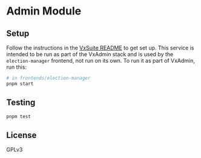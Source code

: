 # Admin Module

## Setup

Follow the instructions in the [VxSuite README](../../README.md) to get set up.
This service is intended to be run as part of the VxAdmin stack and is used by
the `election-manager` frontend, not run on its own. To run it as part of
VxAdmin, run this:

```sh
# in frontends/election-manager
pnpm start
```

## Testing

```sh
pnpm test
```

## License

GPLv3
